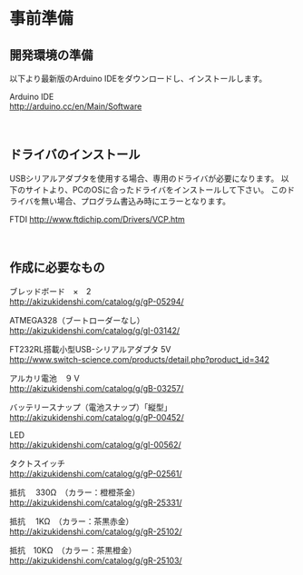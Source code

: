 # 事前準備

## 開発環境の準備


以下より最新版のArduino IDEをダウンロードし、インストールします。

Arduino IDE
<br>
http://arduino.cc/en/Main/Software

<br>

## ドライバのインストール

USBシリアルアダプタを使用する場合、専用のドライバが必要になります。
以下のサイトより、PCのOSに合ったドライバをインストールして下さい。
このドライバを無い場合、プログラム書込み時にエラーとなります。

FTDI
http://www.ftdichip.com/Drivers/VCP.htm

<br>

## 作成に必要なもの


ブレッドボード　×　2
<br>
http://akizukidenshi.com/catalog/g/gP-05294/

ATMEGA328（ブートローダーなし）
<br>
http://akizukidenshi.com/catalog/g/gI-03142/

FT232RL搭載小型USB-シリアルアダプタ 5V
<br>
http://www.switch-science.com/products/detail.php?product_id=342


アルカリ電池　９Ｖ
<br>
http://akizukidenshi.com/catalog/g/gB-03257/

バッテリースナップ（電池スナップ）「縦型」
<br>
http://akizukidenshi.com/catalog/g/gP-00452/

LED
<br>
http://akizukidenshi.com/catalog/g/gI-00562/

タクトスイッチ
<br>
http://akizukidenshi.com/catalog/g/gP-02561/

抵抗　 330Ω　（カラー：橙橙茶金）
<br>
http://akizukidenshi.com/catalog/g/gR-25331/

抵抗　 1KΩ　（カラー：茶黒赤金）
<br>
http://akizukidenshi.com/catalog/g/gR-25102/

抵抗　10KΩ　（カラー：茶黒橙金）
<br>
http://akizukidenshi.com/catalog/g/gR-25103/

<br>

